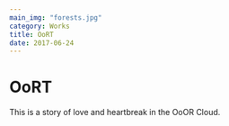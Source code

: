 ```yaml
---
main_img: "forests.jpg"
category: Works
title: OoRT
date: 2017-06-24
---
```

# OoRT

This is a story of love and heartbreak in the OoOR Cloud.
